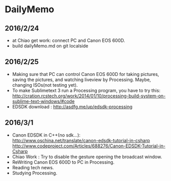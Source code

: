 DailyMemo
=========
2016/2/24
---------
- at Chiao get work: connect PC and Canon EOS 600D.
- build dailyMemo.md on git localside

2016/2/25
---------
- Making sure that PC can control Canon EOS 600D for taking pictures, 
  saving the pictures, and watching liveview by Processing. Maybe, 
  changing ISOs(not testing yet).
- To make Sublimetext 3 run a Processing program, you have to try this:
  http://cration.rcstech.org/work/2014/01/10/processing-build-system-on-sublime-text-windows/#code
- EDSDK download : http://asdfg.me/up/edsdk-processing

2016/3/1
--------
- Canon EDSDK in C++(no sdk...):
    http://www.oschina.net/translate/canon-edsdk-tutorial-in-csharp
    http://www.codeproject.com/Articles/688276/Canon-EDSDK-Tutorial-in-Csharp
- Chiao Work : Try to disable the gesture opening the broadcast window.
- ReWriting Canon EOS 600D to PC in Processing.
- Reading tech news.
- Studying Processing.
